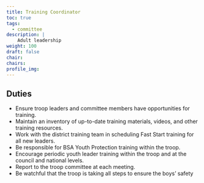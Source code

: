 ```yaml
---
title: Training Coordinator
toc: true
tags:
  - committee
description: |
    Adult leadership
weight: 100
draft: false
chair:
chairs:
profile_img:
---
```


## Duties

- Ensure troop leaders and committee members have opportunities for training.
- Maintain an inventory of up-to-date training materials, videos, and other
training resources.
- Work with the district training team in scheduling Fast Start training for all
new leaders.
- Be responsible for BSA Youth Protection training within the troop.
- Encourage periodic youth leader training within the troop and at the council
and national levels.
- Report to the troop committee at each meeting.
- Be watchful that the troop is taking all steps to ensure the boys’ safety
